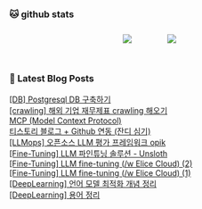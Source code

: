 
###  🐱 github stats  

<div id="main" align="center">
    <img src="https://github-readme-stats.vercel.app/api?username=ehdtjr&count_private=true&show_icons=true&theme=radical"
        style="height: auto; margin-left: 20px; margin-right: 20px; padding: 10px;"/>
    <img src="https://github-readme-stats.vercel.app/api/top-langs/?username=ehdtjr&layout=compact"   
        style="height: auto; margin-left: 20px; margin-right: 20px; padding: 10px;"/>
</div>

<br>

### 📕 Latest Blog Posts   

<a href ="https://striver.tistory.com/entry/DB-Postgresql-DB-%EA%B5%AC%EC%B6%95%ED%95%98%EA%B8%B0"> [DB] Postgresql DB 구축하기 </a> <br>
<a href ="https://striver.tistory.com/entry/FinAgent-Lab-%EC%9E%AC%EB%AC%B4%EC%A0%9C%ED%91%9C-crawling"> [crawling] 해외 기업 재무제표 crawling 해오기 </a> <br>
<a href ="https://striver.tistory.com/entry/MCP-Model-Context-Protocol"> MCP (Model Context Protocol) </a> <br>
<a href ="https://striver.tistory.com/entry/%ED%8B%B0%EC%8A%A4%ED%86%A0%EB%A6%AC-%EB%B8%94%EB%A1%9C%EA%B7%B8-Github-%EC%97%B0%EB%8F%99-%EC%9E%94%EB%94%94-%EC%8B%AC%EA%B8%B0"> 티스토리 블로그 + Github 연동 (잔디 심기) </a> <br>
<a href ="https://striver.tistory.com/entry/LLMops-%EC%98%A4%ED%94%88%EC%86%8C%EC%8A%A4-LLM-%ED%8F%89%EA%B0%80-%ED%94%84%EB%A0%88%EC%9E%84%EC%9B%8C%ED%81%AC-opik"> [LLMops] 오픈소스 LLM 평가 프레임워크 opik </a> <br>
<a href ="https://striver.tistory.com/entry/Fine-Tuning-LLM-%ED%8C%8C%EC%9D%B8%ED%8A%9C%EB%8B%9D-%EC%86%94%EB%A3%A8%EC%85%98-Unsloth"> [Fine-Tuning] LLM 파인튜닝 솔루션 - Unsloth </a> <br>
<a href ="https://striver.tistory.com/entry/DeepLearning-LLM-fine-tuning-w-Elice-Cloud-2"> [Fine-Tuning] LLM fine-tuning (/w Elice Cloud) (2) </a> <br>
<a href ="https://striver.tistory.com/entry/DeepLearning-LLM-fine-tuning-w-Elice-Cloud"> [Fine-Tuning] LLM fine-tuning (/w Elice Cloud) (1) </a> <br>
<a href ="https://striver.tistory.com/entry/DeepLearning"> [DeepLearning] 언어 모델 최적화 개념 정리 </a> <br>
<a href ="https://striver.tistory.com/entry/DeepLearning-%EC%9A%A9%EC%96%B4-%EB%B0%8F-%EC%96%B4%ED%9C%98"> [DeepLearning] 용어 정리 </a> <br>
